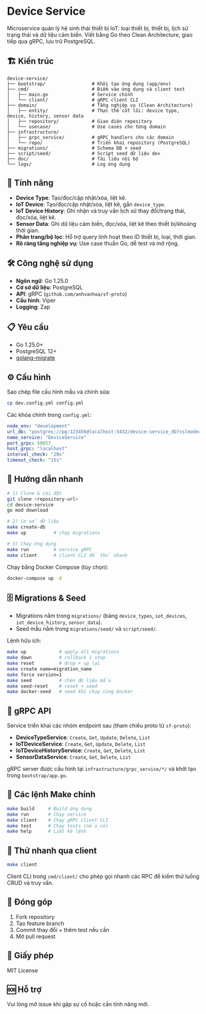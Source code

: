 # Device Service

Microservice quản lý hệ sinh thái thiết bị IoT: loại thiết bị, thiết bị, lịch sử trạng thái và dữ liệu cảm biến. Viết bằng Go theo Clean Architecture, giao tiếp qua gRPC, lưu trữ PostgreSQL.

## 🏗️ Kiến trúc

```
device-service/
├── bootstrap/                 # Khởi tạo ứng dụng (app/env)
├── cmd/                       # Điểm vào ứng dụng và client test
│   ├── main.go                # Service chính
│   └── client/                # gRPC client CLI
├── domain/                    # Tầng nghiệp vụ (Clean Architecture)
│   ├── entity/                # Thực thể cốt lõi: device type, device, history, sensor data
│   ├── repository/            # Giao diện repository
│   └── usecase/               # Use cases cho từng domain
├── infrastructure/
│   ├── grpc_service/          # gRPC handlers cho các domain
│   └── repo/                  # Triển khai repository (PostgreSQL)
├── migrations/                # Schema DB + seed
├── script/seed/               # Script seed dữ liệu dev
├── doc/                       # Tài liệu nội bộ
└── logs/                      # Log ứng dụng
```

## 🚀 Tính năng

- **Device Type**: Tạo/đọc/cập nhật/xóa, liệt kê.
- **IoT Device**: Tạo/đọc/cập nhật/xóa, liệt kê, gắn `device_type`.
- **IoT Device History**: Ghi nhận và truy vấn lịch sử thay đổi/trạng thái, đọc/xóa, liệt kê.
- **Sensor Data**: Ghi dữ liệu cảm biến, đọc/xóa, liệt kê theo thiết bị/khoảng thời gian.
- **Phân trang/bộ lọc**: Hỗ trợ query linh hoạt theo ID thiết bị, loại, thời gian.
- **Rõ ràng tầng nghiệp vụ**: Use case thuần Go, dễ test và mở rộng.

## 🛠️ Công nghệ sử dụng

- **Ngôn ngữ**: Go 1.25.0
- **Cơ sở dữ liệu**: PostgreSQL
- **API**: gRPC (`github.com/anhvanhoa/sf-proto`)
- **Cấu hình**: Viper
- **Logging**: Zap

## 📋 Yêu cầu

- Go 1.25.0+
- PostgreSQL 12+
- [golang-migrate](https://github.com/golang-migrate/migrate)

## ⚙️ Cấu hình

Sao chép file cấu hình mẫu và chỉnh sửa:
```bash
cp dev.config.yml config.yml
```

Các khóa chính trong `config.yml`:
```yaml
node_env: "development"
url_db: "postgres://pg:123456@localhost:5432/device-service_db?sslmode=disable"
name_service: "DeviceService"
port_grpc: 50057
host_grpc: "localhost"
interval_check: "20s"
timeout_check: "15s"
```

## 🚀 Hướng dẫn nhanh

```bash
# 1) Clone & cài đặt
git clone <repository-url>
cd device-service
go mod download

# 2) Cơ sở dữ liệu
make create-db
make up          # chạy migrations

# 3) Chạy ứng dụng
make run         # service gRPC
make client      # client CLI để thử nhanh
```

Chạy bằng Docker Compose (tùy chọn):
```bash
docker-compose up -d
```

## 🗄️ Migrations & Seed

- Migrations nằm trong `migrations/` (bảng `device_types`, `iot_devices`, `iot_device_history`, `sensor_data`).
- Seed mẫu nằm trong `migrations/seed/` và `script/seed/`.

Lệnh hữu ích:
```bash
make up            # apply all migrations
make down          # rollback 1 step
make reset         # drop + up lại
make create name=migration_name
make force version=1
make seed          # chèn dữ liệu mẫu
make seed-reset    # reset + seed
make docker-seed   # seed khi chạy cùng Docker
```

## 🔌 gRPC API

Service triển khai các nhóm endpoint sau (tham chiếu proto từ `sf-proto`):

- **DeviceTypeService**: `Create`, `Get`, `Update`, `Delete`, `List`
- **IoTDeviceService**: `Create`, `Get`, `Update`, `Delete`, `List`
- **IoTDeviceHistoryService**: `Create`, `Get`, `Delete`, `List`
- **SensorDataService**: `Create`, `Get`, `Delete`, `List`

gRPC server được cấu hình tại `infrastructure/grpc_service/*/` và khởi tạo trong `bootstrap/app.go`.

## 🔧 Các lệnh Make chính

```bash
make build     # Build ứng dụng
make run       # Chạy service
make client    # Chạy gRPC client CLI
make test      # Chạy tests (nếu có)
make help      # Liệt kê lệnh
```

## 🧪 Thử nhanh qua client

```bash
make client
```

Client CLI trong `cmd/client/` cho phép gọi nhanh các RPC để kiểm thử luồng CRUD và truy vấn.

## 🤝 Đóng góp

1. Fork repository
2. Tạo feature branch
3. Commit thay đổi + thêm test nếu cần
4. Mở pull request

## 📄 Giấy phép

MIT License

## 🆘 Hỗ trợ

Vui lòng mở issue khi gặp sự cố hoặc cần tính năng mới.
